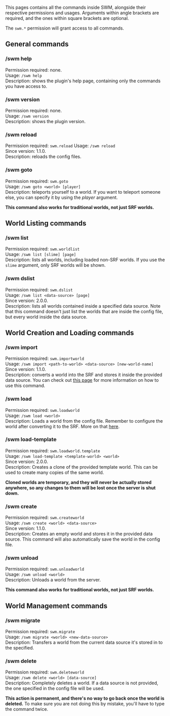This pages contains all the commands inside SWM, alongside their respective permissions and usages. Arguments within angle brackets are required, and the ones within square brackets are optional.

The `swm.*` permission will grant access to all commands.

## General commands

### /swm help
Permission required: none.<br>
Usage: `/swm help`<br>
Description: shows the plugin's help page, containing only the commands you have access to.

### /swm version
Permission required: none.<br>
Usage: `/swm version`<br>
Description: shows the plugin version.

### /swm reload
Permission required: `swm.reload`
Usage: `/swm reload`<br>
Since version: 1.1.0.<br>
Description: reloads the config files.

### /swm goto
Permission required: `swm.goto`<br>
Usage: `/swm goto <world> [player]`<br>
Description: teleports yourself to a world. If you want to teleport someone else, you can specify it by using the _player_ argument. 

**This command also works for traditional worlds, not just SRF worlds.**

## World Listing commands

### /swm list
Permission required: `swm.worldlist`<br>
Usage: `/swm list [slime] [page]`<br>
Description: lists all worlds, including loaded non-SRF worlds. If you use the `slime` argument, only SRF worlds will be shown.

### /swm dslist
Permission required: `swm.dslist`<br>
Usage: `/swm list <data-source> [page]`<br>
Since version: 2.0.0.<br>
Description: lists all worlds contained inside a specified data source. Note that this command doesn't just list the worlds that are inside the config file, but every world inside the data source.

## World Creation and Loading commands

### /swm import
Permission required: `swm.importworld`<br>
Usage: `/swm import <path-to-world> <data-source> [new-world-name]`<br>
Since version: 1.1.0.<br>
Description: converts a world into the SRF and stores it inside the provided data source. You can check out [this page](https://github.com/Grinderwolf/Slime-World-Manager/wiki/Converting-traditional-worlds-into-the-SRF) for more information on how to use this command.

### /swm load
Permission required: `swm.loadworld`<br>
Usage: `/swm load <world>`<br>
Description: Loads a world from the config file. Remember to configure the world after converting it to the SRF. More on that [here](https://github.com/Grinderwolf/Slime-World-Manager/wiki/Configuring-worlds).

### /swm load-template
Permission required: `swm.loadworld.template`<br>
Usage: `/swm load-template <template-world> <world>`<br>
Since version: 2.0.0.<br>
Description: Creates a clone of the provided template world. This can be used to create many copies of the same world. 

**Cloned worlds are temporary, and they will never be actually stored anywhere, so any changes to them will be lost once the server is shut down.**

### /swm create
Permission required: `swm.createworld`<br>
Usage: `/swm create <world> <data-source>`<br>
Since version: 1.1.0.<br>
Description: Creates an empty world and stores it in the provided data source. This command will also automatically save the world in the config file.

### /swm unload
Permission required: `swm.unloadworld`<br>
Usage: `/swm unload <world>`<br>
Description: Unloads a world from the server.

**This command also works for traditional worlds, not just SRF worlds.**

## World Management commands

### /swm migrate
Permission required: `swm.migrate`<br>
Usage: `/swm migrate <world> <new-data-source>`<br>
Description: Transfers a world from the current data source it's stored in to the specified.

### /swm delete
Permission required: `swm.deleteworld`<br>
Usage: `/swm delete <world> [data-source]`<br>
Description: Completely deletes a world. If a data source is not provided, the one specified in the config file will be used. 

**This action is permanent, and there's no way to go back once the world is deleted.** To make sure you are not doing this by mistake, you'll have to type the command twice.